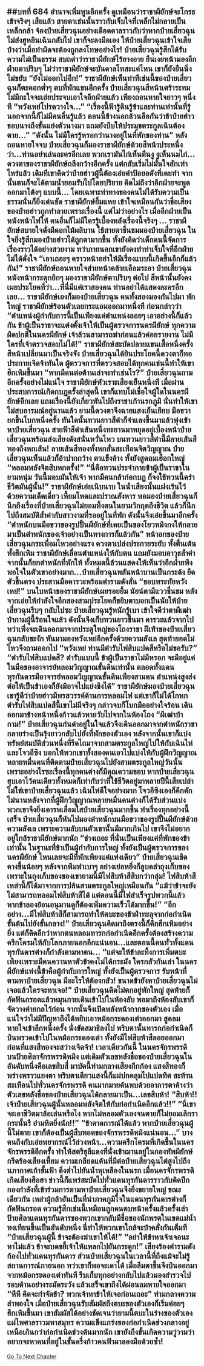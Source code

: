 ##บทที่ 684 อำนาจเพิ่มพูนอีกครั้ง
ดูเหมือนว่าราชาผียักษ์จะโกรธเข้าจริงๆ เสียแล้ว สายตาเช่นนั้นราวกับเจ็บใจที่เหล็กไม่กลายเป็นเหล็กกล้า จ้องป๋ายเสี่ยวฉุนอย่างเดือดดาลราวกับว่าหากป๋ายเสี่ยวฉุนไม่ส่งฮูหยินเฉินกลับไป เขาก็จะลงมือเอง ให้ป๋ายเสี่ยวฉุนเข้าใจเสียบ้างว่าเมื่อทำผิดจะต้องถูกลงโทษอย่างไร!
ป๋ายเสี่ยวฉุนรู้สึกได้รับความไม่เป็นธรรม สบถด่าว่าราชาผียักษ์ไร้ยางอาย ยืนเงยหน้ามองอีกฝ่ายตาปริบๆ ไม่ว่าราชาผียักษ์จะบันดาลโทสะแค่ไหน เขาก็ยังยืนนิ่งไม่ขยับ
“ยังไม่ออกไปอีก!” ราชาผียักษ์เห็นท่าทีเช่นนี้ของป๋ายเสี่ยวฉุนก็ตะคอกต่ำๆ ตบที่พักแขนอีกครั้ง
ป๋ายเสี่ยวฉุนสีหน้าเศร้าระทม ไม่มีกะใจจะเอ่ยประจบเอาใจอีกฝ่ายแล้ว เพียงถอนหายใจยาวๆ หนึ่งที
“หวังเหย่โปรดวางใจ...”
“เรื่องนี้ฟ้ารู้ดินรู้ข้าและท่านเท่านั้นที่รู้ นอกจากนี้ก็ไม่มีคนอื่นรู้แล้ว ตอนนี้ข้างนอกล้วนลือกันว่าข้าป๋ายฮ่าวชอบนางถึงขั้นแย่งตัวนางมา แถมยังบีบให้ประมุขตระกูลเฉินต้องตาย...”
“ดังนั้น ไม่มีใครรู้หรอกว่านางอยู่ในที่พักของท่าน” หลังถอนหายใจจบ ป๋ายเสี่ยวฉุนก็มองราชาผียักษ์ด้วยสีหน้าประหนึ่งว่า...ท่านอย่าเล่นละครอีกเลย พวกเรามันไก่เห็นตีนงู งูเห็นนมไก่...
ดวงตาของราชาผียักษ์ถลึงกว้างอีกครั้ง แต่กลับเริ่มไม่มั่นใจสักเท่าไหร่แล้ว เดิมทีเขาคิดว่าป๋ายฮ่าวผู้นี้ต้องเอ่ยคำป้อยอดังที่เคยทำ จากนั้นตนก็จะได้ตามน้ำยอมรับไปโดยปริยาย คิดไม่ถึงว่าอีกฝ่ายจะพูดออกมาโต้งๆ แบบนี้...
โดยเฉพาะท่าทางของคนไม่ได้รับความเป็นธรรมนั่นก็ยิ่งเด่นชัด ราชาผียักษ์ยิ้มแหย เข้าใจเหมือนกันว่าชื่อเสียงของป๋ายฮ่าวถูกทำลายเพราะเรื่องนี้ แต่ไม่ว่าอย่างไร เมื่ออีกฝ่ายเป็นหนังหน้าไฟให้ คนอื่นก็ไม่มีใครรู้เบื้องหลังเรื่องนี้จริงๆ ...
ราชาผียักษ์สบายใจดั่งมีดอกไม้ผลิบาน ใช้สายตาชื่นชมมองป๋ายเสี่ยวฉุน ในใจยิ่งรู้สึกมองป๋ายฮ่าวได้ถูกตามากขึ้น ทั้งยังคิดว่าเด็กคนนี้จัดการเรื่องราวได้อย่างสวยงาม ทว่าภายนอกเขายังคงทำท่าเจ็บใจที่อีกฝ่ายไม่ได้ดั่งใจ
“เอาเถอะๆ คราวหน้าอย่าให้มีเรื่องแบบนี้เกิดขึ้นอีกก็แล้วกัน!” ราชาผียักษ์ถอนหายใจส่ายหน้าคล้ายเอือมระอา
ป๋ายเสี่ยวฉุนหนังหน้ากระตุกยิกๆ มองราชาผียักษ์ตาปริบๆ ต่อไป สีหน้านั้นยังคงเผยประโยคที่ว่า...ที่นี่มีแค่เราสองคน ท่านอย่าได้แสดงละครอีกเลย...
ราชาผียักษ์เองก็มองป๋ายเสี่ยวฉุน คนทั้งสองมองกันไปมา พักใหญ่ ราชาผียักษ์ร้อนตัวเลยกระแอมออกมาหนึ่งที ก่อนกล่าวว่า
“ตำแหน่งผู้กำกับการนี้เป็นเพียงแค่ตำแหน่งลอยๆ เอาอย่างนี้ก็แล้วกัน ข้าผู้เป็นราชาจะแต่งตั้งเจ้าให้เป็นผู้ตรวจการนครผียักษ์ ทุกความผิดปกติในนครผียักษ์ เจ้าล้วนสามารถฆ่าก่อนแล้วค่อยรายงาน ไม่มีใครที่เจ้าตรวจสอบไม่ได้!” ราชาผียักษ์สะบัดปลายแขนเสื้อหนึ่งครั้ง สีหน้าเปลี่ยนมาเป็นจริงจัง
ป๋ายเสี่ยวฉุนได้ยินประโยคนี้ดวงตาก็ทอประกายเจิดจ้าทันใด ผู้ตรวจการที่ตรวจสอบได้ทุกคนเช่นนี้ทำให้เขาฮึกเหิมขึ้นมา
“หากมีคนต่อต้านเล่าจะทำเช่นไร?” ป๋ายเสี่ยวฉุนถามอีกครั้งอย่างไม่แน่ใจ
ราชาผียักษ์หัวเราะเสียงเย็นหนึ่งที เมื่อผ่านประสบการณ์เกิดกบฏครั้งล่าสุดนี้ เขาก็แทบไม่เชื่อใจผู้ใดในนครผียักษ์อีกเลย แถมเรื่องนี้ยังเกี่ยวพันไปถึงราชาเก้านรกภูมิ นั่นทำให้เขาไม่สบอารมณ์อยู่นานแล้ว ยามนี้ดวงตาจึงฉายแสงเย็นเยียบ มือขวายกขึ้นโบกหนึ่งครั้ง ทันใดนั้นทวนยาวสีดำก็จำแลงขึ้นมาแล้วพุ่งเข้าหาป๋ายเสี่ยวฉุน
สายฟ้าสีดำเส้นหนึ่งทะยานมาหยุดอยู่เบื้องหน้าป๋ายเสี่ยวฉุนพร้อมส่งเสียงดังสนั่นหวั่นไหว บนทวนยาวสีดำนี้มีลายเส้นสีทองถึงหกเส้น!
ลายเส้นสีทองทั้งหกสั่นสะเทือนจิตวิญญาณ ป๋ายเสี่ยวฉุนเห็นแล้วก็อ้าปากกว้าง ตาแข็งค้าง ทั้งยังสูดลมเฮือกใหญ่
“หลอมพลังจิตสิบหกครั้ง!”
“นี่คือทวนประจำกายข้าผู้เป็นราชาในยามหนุ่ม วันนี้มอบมันให้เจ้า หากมีคนกล้าก่อกบฏ ก็จงใช้ทวนนี้คร่าชีวิตมันผู้นั้น!” ราชาผียักษ์เอ่ยเนิบนาบ ในน้ำเสียงนั้นแฝงเร้นไว้ด้วยความเด็ดเดี่ยว เหี้ยมโหดและปราณสังหาร พอมองป๋ายเสี่ยวฉุนก็นึกถึงเรื่องที่ป๋ายเสี่ยวฉุนไม่ยอมทิ้งตนในยามวิกฤตถึงชีวิต แล้วก็นึกไปถึงสมบัติล้ำค่ากับสาวงามที่รออยู่ในที่พัก ดังนั้นจึงเอ่ยขึ้นมาอีกครั้ง
“ตำหนักบนมือขวาของรูปปั้นผียักษ์ที่เคยเป็นของโยวหมิงกงให้กลายมาเป็นตำหนักของเจ้าอย่างเป็นทางการก็แล้วกัน”
หน้าอกของป๋ายเสี่ยวฉุนกระเพื่อมไหวอย่างแรง ดวงตาเปล่งประกายระยับ ทั้งตื่นเต้นทั้งฮึกเหิม ราชาผียักษ์เลื่อนตำแหน่งให้กับตน แถมยังมอบอาวุธล้ำค่า จากนั้นก็ยกตำหนักที่พักให้ ทั้งหมดนี้ล้วนแสดงให้เห็นว่าอีกฝ่ายพึงพอใจในตัวเขาอย่างมาก...ป๋ายเสี่ยวฉุนพลันหน้าบานเป็นกระด้ง ยืดตัวขึ้นตรง ประสานมือคารวะพร้อมคำรามดังลั่น
“ขอบพระทัยหวังเหย่!”
บนใบหน้าของราชาผียักษ์เผยรอยยิ้ม นัยน์ตามีแววชื่นชม หลังจากเอ่ยให้กำลังใจอีกสองสามประโยคก็ขยิบตาบอกเป็นนัยให้ป๋ายเสี่ยวฉุนรีบๆ กลับไปซะ ป๋ายเสี่ยวฉุนรู้หนักรู้เบา เข้าใจดีว่าตาผีเฒ่าบ้ากามผู้นี้ร้อนใจแล้ว ดังนั้นจึงเก็บทวนยาวขึ้นมา คารวะแล้วจากไป
ทว่าเพิ่งจะเดินออกมาจากประตูใหญ่ของโถงราชา ฝีเท้าของป๋ายเสี่ยวฉุนกลับชะงัก หันมามองหวังเหย่อีกครั้งด้วยความลังเล สุดท้ายอดไม่ไหวจึงถามออกไป
“หวังเหย่ ท่านมีตำรับไฟสิบแปดสีหรือไม่ขอรับ?”
“ตำรับไฟสิบแปดสี? ตำรับแบบนี้ ข้าผู้เป็นราชาไม่มีหรอก จะมีอยู่แค่ในมือของอาจารย์หลอมวิญญาณขั้นดินเท่านั้น ตลอดทั้งแดนทุรกันดารมีอาจารย์หลอมวิญญาณขั้นดินเพียงสามคน ตำแหน่งสูงส่ง ต่อให้เป็นข้าเองก็ยังมิอาจไปแย่งชิงได้” ราชาผียักษ์มองป๋ายเสี่ยวฉุน เขารู้ดีว่าป๋ายฮ่าวมีพรสวรรค์ด้านการหลอมไฟ แต่เขาก็ไม่ได้โกหก ตำรับไฟสิบแปดสีนี้เขาไม่มีจริงๆ
กล่าวจบก็โบกมืออย่างใจร้อน เดินออกมาข้างหน้าหนึ่งก้าวแล้วหายวับไปจากในห้องโถง
“ผีเฒ่าบ้ากาม!” ป๋ายเสี่ยวฉุนก่นด่าอยู่ในใจแล้วจึงเดินออกมาจากตำหนักราชา กลายร่างเป็นรุ้งยาวกลับไปยังที่พักของตัวเอง หลังจากนั้นเขาก็แบ่งทรัพย์สมบัติส่วนหนึ่งที่รีดไถมาจากสามตระกูลใหญ่ไปให้กับเฉินไห่และโจวอีซิง
บอกให้พวกเขาทั้งสองคนเอาไปแบ่งให้กับผู้ฝึกวิญญาณหลายหมื่นคนที่ติดตามป๋ายเสี่ยวฉุนไปยังสามตระกูลใหญ่วันนั้น เพราะอย่างไรซะเรื่องนี้ทุกคนต่างก็มีคุณความชอบ หากป๋ายเสี่ยวฉุนฮุบเอาไว้คนเดียวทั้งหมดก็เท่ากับว่าที่ใช้ชีวิตอยู่มาหลายปีนี้เสียเปล่า ไม่ใช่เขาป๋ายเสี่ยวฉุนแล้ว
เฉินไห่ดีใจอย่างมาก โจวอีซิงเองก็คึกคัก ไม่นานหลังจากที่ผู้ฝึกวิญญาณหลายหมื่นคนต่างก็ได้รับส่วนแบ่ง พวกเขาจึงยิ่งเคารพเลื่อมใสป๋ายเสี่ยวฉุนมากขึ้น
ทำเรื่องทุกอย่างนี้เสร็จ ป๋ายเสี่ยวฉุนก็หันไปมองตำหนักบนมือขวาของรูปปั้นผียักษ์ด้วยความลังเล เพราะความลับบนตัวเขานั้นมีมากเกินไป เขาจึงไม่อยากอยู่ใกล้ราชาผียักษ์มากนัก
“ช่างเถอะ ที่นั่นเป็นเพียงแค่ที่พักของข้าเท่านั้น ในฐานะที่ข้าเป็นผู้กำกับการใหญ่ ทั้งยังเป็นผู้ตรวจการของนครผียักษ์ ไหนเลยจะมีที่พักเพียงแค่แห่งเดียว” ป๋ายเสี่ยวฉุนเชิดคางขึ้นน้อยๆ หลังจากพึมพำเบาๆ อย่างเย่อหยิ่งก็ลูบคลำถุงเก็บของ เพราะในถุงเก็บของของเขายามนี้มีไฟสิบห้าสีสิบกว่ากลุ่ม!
ไฟสิบห้าสีเหล่านี้ก็ได้มาจากการปล้นสามตระกูลใหญ่เหมือนกัน
“แม้ว่าข้าจะยังไม่สามารถหลอมไฟสิบห้าสีได้ แต่ตอนนี้มีไฟสำเร็จรูปพวกนี้แล้ว หากข้าลองย้อนอนุมานดูก็ต้องเพิ่มความเร็วได้มากขึ้น!”
“อีกอย่าง...มีไฟสิบห้าสีก็สามารถทำให้ตบะของข้าฝ่าทะลุจากก่อกำเนิดขั้นต้นไปยังขั้นกลาง!” ป๋ายเสี่ยวฉุนคิดมาถึงตรงนี้ก็คึกฮึกเหิมอย่างยิ่ง แต่ก็คิดอีกว่าหากตนหลอมทารกก่อกำเนิดอีกครั้งต้องสร้างความครึกโครมให้กับโลกภายนอกอีกแน่นอน...และตอนนี้คนทั่วทั้งแดนทุรกันดารต่างก็กำลังตามหาตน...
“แต่จะให้ข้าละทิ้งการเพิ่มตบะเพียงเพราะมีคนควานหาตัวข้าคงไม่ได้กระมัง ใครกลัวกันเล่า ในนครผียักษ์แห่งนี้ข้าคือผู้กำกับการใหญ่ ทั้งยังเป็นผู้ตรวจการ รับหน้าที่ตามหาป๋ายเสี่ยวฉุน มีอะไรให้ต้องกลัว! ขนาดข้ายังหาป๋ายเสี่ยวฉุนไม่เจอแล้วใครจะหาเจอ!” ป๋ายเสี่ยวฉุนคิดไม่ตกอยู่พักใหญ่ สุดท้ายก็กัดฟันกรอดแล้วหมุนกายเดินเข้าไปในห้องลับ
พอมาถึงห้องลับเขาก็จัดวางค่ายกลไว้ก่อน จากนั้นจึงเปิดพลังหน้ากากของตัวเอง เมื่อแน่ใจว่าไม่มีปัญหาถึงได้หยิบเอาหม้อกระดองเต่าออกมา สูดลมหายใจเข้าลึกหนึ่งครั้ง นั่งขัดสมาธิลงไป พริบตานั้นทารกก่อกำเนิดก็บินพรวดเข้าไปในหม้อกระดองเต่า
ทั้งยังมีไฟสิบห้าสีลอยออกมา ก่อนที่แสงสีทองจะสว่างเจิดจ้า!
เวลาเดียวกันนี้ ในนครจักรพรรดิ บนป้ายศิลาจักรพรรดิหมิง แต่เดิมตัวเลขหลังชื่อของป๋ายเสี่ยวฉุนในอันดับหนึ่งคือเลขสิบสี่ มาบัดนี้ท่ามกลางเสียงกึกก้อง แสงสีทองก็พร่างพราวแยงตา
พริบตาเดียวแสงนี้ก็แผ่ปกคลุมไปแปดทิศ สะท้านสะเทือนไปทั่วนครจักรพรรดิ คนมากมายค้นพบด้วยอาการตาค้างว่าตัวเลขหลังชื่อของป๋ายเสี่ยวฉุนได้กลายมาเป็น...เลขสิบห้า!
“สิบห้า!! เจ้าป๋ายเสี่ยวฉุนผู้นั้นหลอมพลังจิตให้กับก่อกำเนิดอีกแล้ว!!”
“นี่เขาจะเอาชีวิตมาล้อเล่นหรือไง หากไม่หลอมตัวเองจนตายก็ไม่ยอมเลิกรากระนั้นรึ อำมหิตยิ่งนัก!!”
“ข้าคาดการณ์ได้แล้ว หากป๋ายเสี่ยวฉุนผู้นี้ไม่ตาย เขาก็ต้องเป็นผู้สืบทอดของจักรพรรดิหมิงแน่นอน...” บางคนถึงกับเอ่ยพยากรณ์ไว้ล่วงหน้า...ความครึกโครมที่เกิดขึ้นในนครจักรพรรดิอีกครั้ง ทำให้สตรีธุลีแดงที่นั่งเข้าฌานอยู่ในกองทัพผียักษ์กรีดร้องเสียงเหี้ยม ความเกลียดแค้นที่มีต่อป๋ายเสี่ยวฉุนไต่สูงไปถึงนภากาศเก้าชั้นฟ้า ดิ่งต่ำไปยันน้ำพุเหลืองในนรก
เมื่อนครจักรพรรดิเกิดเสียงฮือฮา ข่าวนี้ก็แพร่สะบัดไปทั่วแดนทุรกันดารราวกับติดปีก กองกำลังที่เข้าร่วมการตามหาป๋ายเสี่ยวฉุนจึงยิ่งขยายใหญ่
ขณะเดียวกัน เหล่าผู้กล้าอันเป็นที่น่าภาคภูมิใจในแดนทุรกันดารต่างก็กัดฟันกรอด ความรู้สึกเช่นนี้เหมือนถูกคนตบหน้าครั้งแล้วครั้งเล่า ป้ายศิลาแดนทุรกันดารของพวกเขากลับมีชื่อของนักพรตในเขตแม่น้ำทงเทียนขึ้นเป็นอันดับหนึ่ง นี่ทำให้พวกเขาใกล้จะบ้าคลั่งกันเต็มที
“ป๋ายเสี่ยวฉุนผู้นี้ ข้าจะต้องฆ่าเขาให้ได้!”
“อย่าให้ข้าหาเจ้าเจอนะ หาไม่แล้ว ข้าจะบดขยี้เจ้าให้แหลกไปยันกระดูก!” เสียงร้องคำรามดังก้องไปทั่วแดนทุรกันดาร
ส่วนป๋ายเสี่ยวฉุนในเวลานี้ที่ถึงแม้จะไม่รู้สถานการณ์ภายนอก ทว่าเขาก็พอจะเดาได้ เมื่อลืมตาขึ้นจึงบินออกมาจากหม้อกระดองเต่าทันที รีบเก็บทุกอย่างกลับไปแล้วมองสำรวจไปรอบด้านอย่างระมัดระวัง แล้วเสร็จเขาถึงได้ผ่อนลมหายใจออกมา
“หึหึ คิดจะกำจัดข้า? พวกเจ้าหาข้าให้เจอก่อนเถอะ” ท่ามกลางความลำพองใจ เมื่อป๋ายเสี่ยวฉุนรับสัมผัสถึงตบะของตัวเองก็เริ่มค่อยๆ ฮึกเหิมขึ้นมา
เขาสัมผัสได้อย่างชัดเจนว่ายามนี้ตบะในร่างของตัวเองแผ่ไพศาลราวมหาสมุทร ความแข็งแกร่งของก่อกำเนิดช่วงกลางอยู่เหนือเกินกว่าก่อกำเนิดช่วงต้นมากนัก เขายังถึงขั้นเกิดความวู่วามว่าอยากจะหาคนที่อยู่ในขั้นครึ่งก้าวคนฟ้ามาลองมือด้วยซ้ำ!
------


[Go To Next Chapter]( ./122.md)